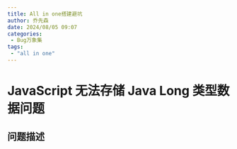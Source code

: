 ```yaml
---
title: All in one搭建避坑
author: 乔先森
date: 2024/08/05 09:07
categories:
 - Bug万象集
tags:
 - "all in one"
---
```


# JavaScript 无法存储 Java Long 类型数据问题

## 问题描述

